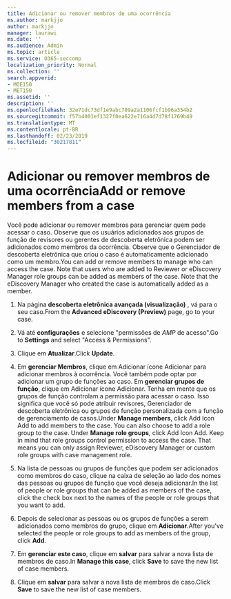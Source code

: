 ```yaml
---
title: Adicionar ou remover membros de uma ocorrência
ms.author: markjjo
author: markjjo
manager: laurawi
ms.date: ''
ms.audience: Admin
ms.topic: article
ms.service: O365-seccomp
localization_priority: Normal
ms.collection: ''
search.appverid:
- MOE150
- MET150
ms.assetid: ''
description: ''
ms.openlocfilehash: 32e71dc73df1e9abc709a2a1106fcf1b96a354b2
ms.sourcegitcommit: f57b4001ef1327f0ea622e716a4d7d78f1769b49
ms.translationtype: MT
ms.contentlocale: pt-BR
ms.lasthandoff: 02/23/2019
ms.locfileid: "30217811"
---
```

# <a name="add-or-remove-members-from-a-case"></a><span data-ttu-id="2ad58-102">Adicionar ou remover membros de uma ocorrência</span><span class="sxs-lookup"><span data-stu-id="2ad58-102">Add or remove members from a case</span></span>

<span data-ttu-id="2ad58-p101">Você pode adicionar ou remover membros para gerenciar quem pode acessar o caso. Observe que os usuários adicionados aos grupos de função de revisores ou gerentes de descoberta eletrônica podem ser adicionados como membros da ocorrência. Observe que o Gerenciador de descoberta eletrônica que criou o caso é automaticamente adicionado como um membro.</span><span class="sxs-lookup"><span data-stu-id="2ad58-p101">You can add or remove members to manage who can access the case. Note that users who are added to Reviewer or eDiscovery Manager role groups can be added as members of the case. Note that the eDiscovery Manager who created the case is automatically added as a member.</span></span>

1. <span data-ttu-id="2ad58-106">Na página **descoberta eletrônica avançada (visualização)** , vá para o seu caso.</span><span class="sxs-lookup"><span data-stu-id="2ad58-106">From the **Advanced eDiscovery (Preview)** page, go to your case.</span></span>

2. <span data-ttu-id="2ad58-107">Vá até **configurações** e selecione "permissões de _AMP_ de acesso".</span><span class="sxs-lookup"><span data-stu-id="2ad58-107">Go to **Settings** and select "Access & Permissions".</span></span>
 
3. <span data-ttu-id="2ad58-108">Clique em **Atualizar**.</span><span class="sxs-lookup"><span data-stu-id="2ad58-108">Click **Update**.</span></span>
 
4. <span data-ttu-id="2ad58-p102">Em **gerenciar Membros**, clique em Adicionar ícone Adicionar para adicionar membros à ocorrência. Você também pode optar por adicionar um grupo de funções ao caso. Em **gerenciar grupos de função**, clique em Adicionar ícone Adicionar.  Tenha em mente que os grupos de função controlam a permissão para acessar o caso. Isso significa que você só pode atribuir revisores, Gerenciador de descoberta eletrônica ou grupos de função personalizada com a função de gerenciamento de casos.</span><span class="sxs-lookup"><span data-stu-id="2ad58-p102">Under **Manage members**, click Add Icon Add to add members to the case. You can also choose to add a role group to the case. Under **Manage role groups**, click Add Icon Add.  Keep in mind that role groups control permission to access the case. That means you can only assign Reviewer, eDiscovery Manager or custom role groups with case management role.</span></span>
 
5. <span data-ttu-id="2ad58-114">Na lista de pessoas ou grupos de funções que podem ser adicionados como membros do caso, clique na caixa de seleção ao lado dos nomes das pessoas ou grupos de função que você deseja adicionar.</span><span class="sxs-lookup"><span data-stu-id="2ad58-114">In the list of people or role groups that can be added as members of the case, click the check box next to the names of the people or role groups that you want to add.</span></span>

6. <span data-ttu-id="2ad58-115">Depois de selecionar as pessoas ou os grupos de funções a serem adicionados como membros do grupo, clique em **Adicionar**.</span><span class="sxs-lookup"><span data-stu-id="2ad58-115">After you've selected the people or role groups to add as members of the group, click **Add**.</span></span>

7. <span data-ttu-id="2ad58-116">Em **gerenciar este caso**, clique em **salvar** para salvar a nova lista de membros de caso.</span><span class="sxs-lookup"><span data-stu-id="2ad58-116">In **Manage this case**, click **Save** to save the new list of case members.</span></span>

8. <span data-ttu-id="2ad58-117">Clique em **salvar** para salvar a nova lista de membros de caso.</span><span class="sxs-lookup"><span data-stu-id="2ad58-117">Click **Save** to save the new list of case members.</span></span>
